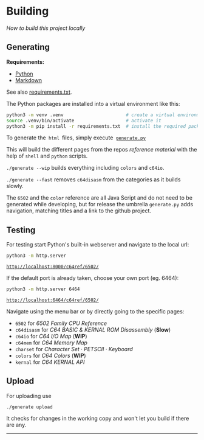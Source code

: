 
# Building

*How to build this project locally*


## Generating

**Requirements:**

-   [Python]
-   [Markdown]

See also [requirements.txt].

The Python packages are installed into a virtual environment like this:

```sh
python3 -m venv .venv                       # create a virtual environment
source .venv/bin/activate                   # activate it
python3 -m pip install -r requirements.txt  # install the required packages
```

To generate the  `html`  files, simply execute  [`generate.py`][Generate]

This will build the different pages from the repos *reference material* with the help of `shell` and `python` scripts.

`./generate --wip` builds everything including `colors` and `c64io`.

`./generate --fast` removes `c64disasm` from the categories as it builds slowly.


The `6502` and the `color` reference are all Java Script and do not need to be generated while developing, but for release the umbrella `generate.py` adds navigation, matching titles and a link to the github project.


## Testing

For testing start Python's built-in webserver and navigate to the local url:
```sh
python3 -m http.server
```
[`http://localhost:8000/c64ref/6502/`][Localhost8000]


If the default port is already taken, choose your own port (eg. 6464):

```sh
python3 -m http.server 6464
```
[`http://localhost:6464/c64ref/6502/`][Localhost6464]


Navigate using the menu bar or by directly going to the specific pages:

*  `6502` for _6502 Family CPU Reference_
*  `c64disasm` for _C64 BASIC & KERNAL ROM Disassembly_ (**Slow**)
*  `c64io` for _C64 I/O Map_ (**WIP**)
*  `c64mem` for _C64 Memory Map_
*  `charset` for _Character Set · PETSCII · Keyboard_
*  `colors` for _C64 Colors_ (**WIP**)
*  `kernal` for _C64 KERNAL API_


## Upload

For uploading use

```
./generate upload
```

It checks for changes in the working copy and won't let you build if there are any.

---


<!----------------------------------------------------------------------------->

[Generate]: ../generate.py
[requirements.txt]: ../requirements.txt

[Markdown]: https://pypi.org/project/Markdown/
[Python]: https://www.python.org/

[Localhost8000]: http://localhost:8000/c64ref/6502/
[Localhost6464]: http://localhost:6464/c64ref/6502/
